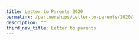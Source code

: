 ```yaml
---
title: Letter to Parents 2020
permalink: /partnerships/Letter-to-parents/2020/
description: ""
third_nav_title: Letter to parents
---
```

